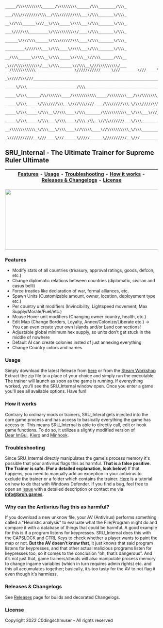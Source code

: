 ```
                     _____/\\\\\\\\\\\______/\\\\\\\\\______/\\\________/\\\_
                      ___/\\\/////////\\\__/\\\///////\\\___\/\\\_______\/\\\_
                       __\//\\\______\///__\/\\\_____\/\\\___\/\\\_______\/\\\_
                        ___\////\\\_________\/\\\\\\\\\\\/____\/\\\_______\/\\\_
                         ______\////\\\______\/\\\//////\\\____\/\\\_______\/\\\_
                          _________\////\\\___\/\\\____\//\\\___\/\\\_______\/\\\_
                           __/\\\______\//\\\__\/\\\_____\//\\\__\//\\\______/\\\__
                            _\///\\\\\\\\\\\/___\/\\\______\//\\\__\///\\\\\\\\\/___
__/\\\\\\\\\\\__________________\///////////_____\///________\///_____\/////////______________________/\\\\\\____
 _\/////\\\///________________________________________________________________________________________\////\\\____
  _____\/\\\_______________________/\\\___________________________________________________________________\/\\\____
   _____\/\\\______/\\/\\\\\\____/\\\\\\\\\\\_____/\\\\\\\\___/\\/\\\\\\\___/\\/\\\\\\____/\\\\\\\\\_______\/\\\____
    _____\/\\\_____\/\\\////\\\__\////\\\////____/\\\/////\\\_\/\\\/////\\\_\/\\\////\\\__\////////\\\______\/\\\____
     _____\/\\\_____\/\\\__\//\\\____\/\\\_______/\\\\\\\\\\\__\/\\\___\///__\/\\\__\//\\\___/\\\\\\\\\\_____\/\\\____
      _____\/\\\_____\/\\\___\/\\\____\/\\\_/\\__\//\\///////___\/\\\_________\/\\\___\/\\\__/\\\/////\\\_____\/\\\____
       __/\\\\\\\\\\\_\/\\\___\/\\\____\//\\\\\____\//\\\\\\\\\\_\/\\\_________\/\\\___\/\\\_\//\\\\\\\\/\\__/\\\\\\\\\_
        _\///////////__\///____\///______\/////______\//////////__\///__________\///____\///___\////////\//__\/////////__
```          

## SRU_Internal - The **Ultimate** Trainer for Supreme Ruler Ultimate

| [Features](#features) - [Usage](#usage) - [Troubleshooting](#troubleshooting) - [How it works](#how-it-works) - [Releases & Changelogs](#releases--changelogs) - [License](#license)|
:----------------------------------------------------------: |

<img src="https://bruh.games/internal/sru/github/main.png" width="600" height="200" />

### Features
- Modify stats of all countries (treasury, approval ratings, goods, defcon, etc.)
- Change diplomatic relations between countries (diplomatic, civilian and casus belli)
- Force treaties like declaration of war, formal alliances, etc.
- Spawn Units (Customizable amount, owner, location, deployement type etc.)
- Per country unit modifiers (Invincibility, Lightspeed movement, Max Supply/Morale/Fuel/etc.)
- Mouse Hover unit modifiers (Changing owner country, health, etc.)
- Edit Map (Change Borders, Loyalty, Annex/Colonize/Liberate etc.)
  -> You can even create your own Islands and/or Land connections!
- Adjustable global minimum hex supply, so units don't get stuck in the middle of nowhere
- Default AI can create colonies insted of just annexing everything
- Change Country colors and names

### Usage
Simply download the latest Release from [here](https://github.com/C0dingschmuser/SRU_Internal/releases) or from the [Steam Workshop](https://steamcommunity.com/sharedfiles/filedetails/?id=2874935554)
Extract the zip file to a place of your choice and simply run the executable. The trainer will launch as soon as the game is running.
If evereything worked, you'll see the SRU_Internal window open. Once you enter a game you'll see all available options. Have fun!

### How it works
Contrary to ordinary mods or trainers, SRU_Interal gets injected into the core game process and has access to basically everything the game has access to. This means SRU_Internal is able to directly call, edit or hook game functions. To do so, it utilizes a slightly modified version of <br> [Dear ImGui](https://github.com/ocornut/imgui), [Kiero](https://github.com/Rebzzel/kiero) and [Minhook](https://github.com/TsudaKageyu/minhook).

### Troubleshooting
Since SRU_Internal directly manipulates the game's process memory it's possible that your antivirus flags this as harmful. **That is a false positive. The Trainer is safe. (For a detailed explanation, look below)** If that happens, you need to manually add an exception in your antivirus to exclude the trainer or a folder which contains the trainer. [Here](https://support.microsoft.com/en-us/windows/add-an-exclusion-to-windows-security-811816c0-4dfd-af4a-47e4-c301afe13b26) is a tutorial on how to do that with Windows Defender.
If you find a bug, feel free to open an [Issue](https://github.com/C0dingschmuser/SRU_Internal/issues) with a detailed description or contact me via **info@bruh.games**.

### Why can the Antivrius flag this as harmful?
If you download a new unknow file, your AV (Antivirus) performs something called a "Heuristic analysis" to evaluate what the File/Program might do and compare it with a database of things that could be harmful. A good example for this is if a program listens for keypresses. SRU_Internal does this with the CAPSLOCK and CTRL Keys to check whether a player wants to paint the map or not. **But the AV doesn’t know that**, it just knows that said program listens for keypresses, and that other actual malicious programs listen for keypresses too, so it comes to the conclusion “oh, that’s dangerous”. And it’s not just that, game trainers/cheats will also manipulate process memory to change ingame variables (which in turn requires admin rights) etc. and this all accumulates together; basically, it’s too tasty for the AV to not flag it even though it's harmless.

### Releases & Changelogs
See [Releases](https://github.com/C0dingschmuser/SRU_Internal/releases) page for builds and decorated Changelogs. 

### License
Copyright 2022 C0dingschmuser - All rights reserved